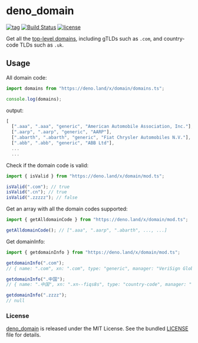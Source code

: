 # deno_domain

[![tag](https://img.shields.io/github/release/justjavac/deno_domain)](https://github.com/justjavac/deno_domain/releases)
[![Build Status](https://github.com/justjavac/deno_domain/workflows/ci/badge.svg?branch=master)](https://github.com/justjavac/deno_domain/actions)
[![license](https://img.shields.io/github/license/justjavac/deno_domain)](https://github.com/justjavac/deno_domain/blob/master/LICENSE)

Get all the [top-level domains](https://www.iana.org/domains/root/db), including
gTLDs such as `.com`, and country-code TLDs such as `.uk`.

## Usage

All domain code:

```ts
import domains from "https://deno.land/x/domain/domains.ts";

console.log(domains);
```

output:

```ts
[
  [".aaa", ".aaa", "generic", "American Automobile Association, Inc."],
  [".aarp", ".aarp", "generic", "AARP"],
  [".abarth", ".abarth", "generic", "Fiat Chrysler Automobiles N.V."],
  [".abb", ".abb", "generic", "ABB Ltd"],
  ...
  ...
```

Check if the domain code is valid:

```ts
import { isValid } from "https://deno.land/x/domain/mod.ts";

isValid(".com"); // true
isValid(".cn"); // true
isValid(".zzzzz"); // false
```

Get an array with all the domain codes supported:

```ts
import { getAlldomainCode } from "https://deno.land/x/domain/mod.ts";

getAlldomainCode(); // [".aaa", ".aarp", ".abarth", ..., ...]
```

Get domainInfo:

```ts
import { getdomainInfo } from "https://deno.land/x/domain/mod.ts";

getdomainInfo(".com");
// { name: ".com", xn: ".com", type: "generic", manager: "VeriSign Global Registry Services" }

getdomainInfo(".中国");
// { name: ".中国", xn: ".xn--fiqs8s", type: "country-code", manager: "China Internet Network Information Center (CNNIC)" }

getdomainInfo(".zzzz");
// null
```

### License

[deno_domain](https://github.com/justjavac/deno_domain) is released under the
MIT License. See the bundled [LICENSE](./LICENSE) file for details.
